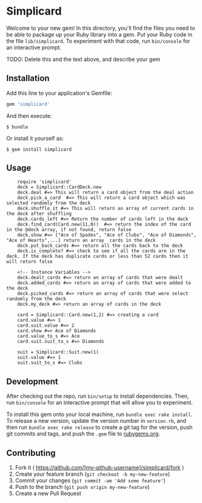 # Simplicard

Welcome to your new gem! In this directory, you'll find the files you need to be able to package up your Ruby library into a gem. Put your Ruby code in the file `lib/simplicard`. To experiment with that code, run `bin/console` for an interactive prompt.

TODO: Delete this and the text above, and describe your gem

## Installation

Add this line to your application's Gemfile:

```ruby
gem 'simplicard'
```

And then execute:

    $ bundle

Or install it yourself as:

    $ gem install simplicard

## Usage

```
    require 'simplicard'
    deck = Simplicard::CardDeck.new
    deck.deal #=> This will return a card object from the deal action
    deck.pick_a_card  #=> This will return a card object which was selected randomly from the deck
    deck.shuffle_it #=> This will return an array of current cards in the deck after shuffling
    deck.cards_left #=> Return the number of cards left in the deck
    deck.find_card(Card.new(11,0))  #=> return the index of the card in the @deck array, if not found, return false
    deck.show #=> ["Ace of Spades", "Ace of Clubs", "Ace of Diamonds", "Ace of Hearts",...] return an array  cards in the deck
    deck.put_back_cards #=> return all the cards back to the deck
    deck.is_complete? #=> check to see if all the cards are in the deck. If the deck has duplicate cards or less than 52 cards then it will return false

    <!-- Instance Variables -->
    deck.dealt_cards #=> return an array of cards that were dealt
    deck.added_cards #=> return an array of cards that were added to the deck
    deck.picked_cards #=> return an array of cards that were select randomly from the deck
    deck.my_deck #=> return an array of cards in the deck

    card = Simplicard::Card.new(1,2) #=> creating a card
    card.value #=> 1
    card.suit.value #=> 2
    card.show #=> Ace of Diamonds
    card.value_to_s #=> Ace
    card.suit.suit_to_s #=> Diamonds

    suit = Simplicard::Suit.new(1)
    suit.value #=> 1
    suit.suit_to_s #=> Clubs
```

## Development

After checking out the repo, run `bin/setup` to install dependencies. Then, run `bin/console` for an interactive prompt that will allow you to experiment.

To install this gem onto your local machine, run `bundle exec rake install`. To release a new version, update the version number in `version.rb`, and then run `bundle exec rake release` to create a git tag for the version, push git commits and tags, and push the `.gem` file to [rubygems.org](https://rubygems.org).

## Contributing

1. Fork it ( https://github.com/[my-github-username]/simplicard/fork )
2. Create your feature branch (`git checkout -b my-new-feature`)
3. Commit your changes (`git commit -am 'Add some feature'`)
4. Push to the branch (`git push origin my-new-feature`)
5. Create a new Pull Request
